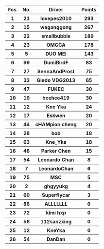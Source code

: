 <table style="width:100%">
	<tr>
		<th>Pos.</th>
		<th>No.</th>
		<th>Driver</th>
		<th>Points</th>
	</tr>
	<tr>
		<th>1</th>
		<th>21</th>
		<th>lovepes2010</th>
		<th>293</th>
	</tr>
	<tr>
		<th>2</th>
		<th>15</th>
		<th>wagonggong</th>
		<th>267</th>
	</tr>
	<tr>
		<th>3</th>
		<th>22</th>
		<th>smallbubble</th>
		<th>189</th>
	</tr>
	<tr>
		<th>4</th>
		<th>23</th>
		<th>OMGCA</th>
		<th>178</th>
	</tr>
	<tr>
		<th>5</th>
		<th>5</th>
		<th>DUO MEI</th>
		<th>143</th>
	</tr>
	<tr>
		<th>6</th>
		<th>99</th>
		<th>DumiBirdF</th>
		<th>83</th>
	</tr>
	<tr>
		<th>7</th>
		<th>27</th>
		<th>SennaAndProst</th>
		<th>75</th>
	</tr>
	<tr>
		<th>8</th>
		<th>32</th>
		<th>Giedo VDG2013</th>
		<th>65</th>
	</tr>
	<tr>
		<th>9</th>
		<th>47</th>
		<th>FUKEC</th>
		<th>30</th>
	</tr>
	<tr>
		<th>10</th>
		<th>19</th>
		<th>hcehce419</th>
		<th>30</th>
	</tr>
	<tr>
		<th>11</th>
		<th>12</th>
		<th>Kne Yka</th>
		<th>24</th>
	</tr>
	<tr>
		<th>12</th>
		<th>17</th>
		<th>Eskwen</th>
		<th>20</th>
	</tr>
	<tr>
		<th>13</th>
		<th>44</th>
		<th>cHAMpion cheng</th>
		<th>20</th>
	</tr>
	<tr>
		<th>14</th>
		<th>28</th>
		<th>bob</th>
		<th>18</th>
	</tr>
	<tr>
		<th>15</th>
		<th>63</th>
		<th>Kne_Yka</th>
		<th>18</th>
	</tr>
	<tr>
		<th>16</th>
		<th>48</th>
		<th>Parker Chen</th>
		<th>15</th>
	</tr>
	<tr>
		<th>17</th>
		<th>54</th>
		<th>Leonardo Chan</th>
		<th>8</th>
	</tr>
	<tr>
		<th>18</th>
		<th>7</th>
		<th>LeonardoChan</th>
		<th>6</th>
	</tr>
	<tr>
		<th>19</th>
		<th>75</th>
		<th>MSC</th>
		<th>5</th>
	</tr>
	<tr>
		<th>20</th>
		<th>2</th>
		<th>ghgyyukg</th>
		<th>4</th>
	</tr>
	<tr>
		<th>21</th>
		<th>60</th>
		<th>Superflycar</th>
		<th>3</th>
	</tr>
	<tr>
		<th>22</th>
		<th>86</th>
		<th>ALLLLLLL</th>
		<th>0</th>
	</tr>
	<tr>
		<th>23</th>
		<th>72</th>
		<th>kimi hxp</th>
		<th>0</th>
	</tr>
	<tr>
		<th>24</th>
		<th>56</th>
		<th>112sanzxing</th>
		<th>0</th>
	</tr>
	<tr>
		<th>25</th>
		<th>12</th>
		<th>KneYka</th>
		<th>0</th>
	</tr>
	<tr>
		<th>26</th>
		<th>54</th>
		<th>DanDan</th>
		<th>0</th>
	</tr>
</table>